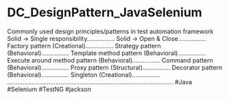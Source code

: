# DC_DesignPattern_JavaSelenium
Commonly used design principles/patterns in test automation framework
Solid -> Single responsibility................
Solid -> Open & Close................
Factory pattern (Creational)................
Strategy pattern (Behavioral)................
Template method pattern (Behavioral)................
Execute around method pattern (Behavioral)................
Command pattern (Behavioral)................
Proxy pattern (Structural)................
Decorator pattern (Behavioral)................
Singleton (Creational)................
................................................................................................
#Java #Selenium #TestNG #jackson
